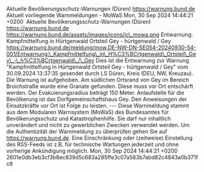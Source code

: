 Aktuelle Bevölkerungsschutz-Warnungen (Düren) https://warnung.bund.de Aktuell vorliegende Warnmeldungen - MoWaS Mon, 30 Sep 2024 14:44:21 +0200 ![]() Aktuelle Bevölkerungsschutz-Warnungen (Düren) https://warnung.bund.de https://warnung.bund.de/assets/images/icons/ic\_mowa.png Entwarnung: Kampfmittelfung in Hürtgenwald Ortsteil Gey - hürtgenwald / Gey https://warnung.bund.de/meldung/mow.DE-NW-DN-SE054-20240930-54-001/Entwarnung:\_Kampfmittelfung\_in\_H%C3%BCrtgenwald\_Ortsteil\_Gey\_-\_h%C3%BCrtgenwald\_/\_Gey Dies ist die Entwarnung zur Warnung "Kampfmittelfung in Hürtgenwald Ortsteil Gey - hürtgenwald / Gey" vom 30.09.2024 13:37:35 gesendet durch LS Düren, Kreis (DEU, NW, Kreuzau). Die Warnung ist aufgehoben. Am südlichen Ortsrand von Gey im Bereich Broichstraße wurde eine Granate gefunden. Diese muss vor Ort entschärft werden. Der Evakuierungsradius beträgt 150 Meter. Anlaufstelle für die Bevölkerung ist das Dorfgemeinschaftshaus Gey. Den Anweisungen der Einsatzkräfte vor Ort ist Folge zu leisten. ---
Diese Warnmeldung stammt aus dem Modularen Warnsystem (MoWaS) des Bundesamtes für Bevölkerungsschutz und Katastrophenhilfe.
Sie darf nur inhaltlich unverändert und nicht zu gewerblichen Zwecken verwendet werden.
Um die Authentizität der Warnmeldung zu überprüfen gehen Sie auf https://warnung.bund.de.
Eine Einschränkung oder (zeitweise) Einstellung des RSS-Feeds ist z.B. für technische Wartungen jederzeit und ohne vorherige Ankündigung möglich. Mon, 30 Sep 2024 14:44:21 +0200 2601e0db3eb3cf3b8ec839d5c683a285ffe3c07a583b7abd82c4843a0b371fc8
